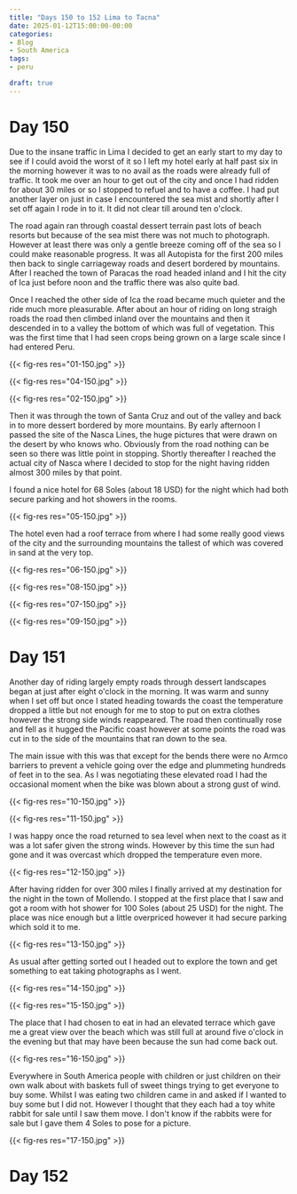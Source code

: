```yaml
---
title: "Days 150 to 152 Lima to Tacna"
date: 2025-01-12T15:00:00-00:00
categories:
- Blog
- South America
tags:
- peru

draft: true
---
```


# Day 150

Due to the insane traffic in Lima I decided to get an early start to my day to see if I could avoid the worst of it so I left my hotel early at half past six in the morning however it was to no avail as the roads were already full of traffic. It took me over an hour to get out of the city and once I had ridden for about 30 miles or so I stopped to refuel and to have a coffee. I had put another layer on just in case I encountered the sea mist and shortly after I set off again I rode in to it. It did not clear till around ten o'clock.

The road again ran through coastal dessert terrain past lots of beach resorts but because of the sea mist there was not much to photograph. However at least there was only a gentle breeze coming off of the sea so I could make reasonable progress. It was all Autopista for the first 200 miles then back to single carriageway roads and desert bordered by mountains. After I reached the town of Paracas the road headed inland and I hit the city of Ica just before noon and the traffic there was also quite bad.

Once I reached the other side of Ica the road became much quieter and the ride much more pleasurable. After about an hour of riding on long straigh roads the road then climbed inland over the mountains and then it descended in to a valley the bottom of which was full of vegetation. This was the first time that I had seen crops being grown on a large scale since I had entered Peru.

{{< fig-res res="01-150.jpg" >}}

{{< fig-res res="04-150.jpg" >}}

{{< fig-res res="02-150.jpg" >}}

Then it was through the town of Santa Cruz and out of the valley and back in to more dessert bordered by more mountains. By early afternoon I passed the site of the Nasca Lines, the huge pictures that were drawn on the desert by who knows who. Obviously from the road nothing can be seen so there was little point in stopping. Shortly thereafter I reached the actual city of Nasca where I decided to stop for the night having ridden almost 300 miles by that point.

I found a nice hotel for 68 Soles (about 18 USD) for the night which had both secure parking and hot showers in the rooms.

{{< fig-res res="05-150.jpg" >}}

The hotel even had a roof terrace from where I had some really good views of the city and the surrounding mountains the tallest of which was covered in sand at the very top.

{{< fig-res res="06-150.jpg" >}}

{{< fig-res res="08-150.jpg" >}}

{{< fig-res res="07-150.jpg" >}}

{{< fig-res res="09-150.jpg" >}}

# Day 151

Another day of riding largely empty roads through dessert landscapes began at just after eight o'clock in the morning. It was warm and sunny when I set off but once I stated heading towards the coast the temperature dropped a little but not enough for me to stop to put on extra clothes however the strong side winds reappeared. The road then continually rose and fell as it hugged the Pacific coast however at some points the road was cut in to the side of the mountains that ran down to the sea.

The main issue with this was that except for the bends there were no Armco barriers to prevent a vehicle going over the edge and plummeting hundreds of feet in to the sea. As I was negotiating these elevated road I had the occasional moment when the bike was blown about a strong gust of wind.

{{< fig-res res="10-150.jpg" >}}

{{< fig-res res="11-150.jpg" >}}

I was happy once the road returned to sea level when next to the coast as it was a lot safer given the strong winds. However by this time the sun had gone and it was overcast which dropped the temperature even more.

{{< fig-res res="12-150.jpg" >}}

After having ridden for over 300 miles I finally arrived at my destination for the night in the town of Mollendo. I stopped at the first place that I saw and got a room with hot shower for 100 Soles (about 25 USD) for the night. The place was nice enough but a little overpriced however it had secure parking which sold it to me.

{{< fig-res res="13-150.jpg" >}}

As usual after getting sorted out I headed out to explore the town and get something to eat taking photographs as I went.

{{< fig-res res="14-150.jpg" >}}

{{< fig-res res="15-150.jpg" >}}

The place that I had chosen to eat in had an elevated terrace which gave me a great view over the beach which was still full at around five o'clock in the evening but that may have been because the sun had come back out.

{{< fig-res res="16-150.jpg" >}}

Everywhere in South America people with children or just children on their own walk about with baskets full of sweet things trying to get everyone to buy some. Whilst I was eating two children came in and asked if I wanted to buy some but I did not. However I thought that they each had a toy white rabbit for sale until I saw them move. I don't know if the rabbits were for sale but I gave them 4 Soles to pose for a picture.

{{< fig-res res="17-150.jpg" >}}

# Day 152
